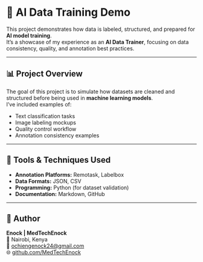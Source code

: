 # 🧠 AI Data Training Demo  

This project demonstrates how data is labeled, structured, and prepared for **AI model training**.  
It’s a showcase of my experience as an **AI Data Trainer**, focusing on data consistency, quality, and annotation best practices.

---

## 📊 Project Overview
The goal of this project is to simulate how datasets are cleaned and structured before being used in **machine learning models**.  
I’ve included examples of:
- Text classification tasks  
- Image labeling mockups  
- Quality control workflow  
- Annotation consistency examples  

---

## 🧰 Tools & Techniques Used
- **Annotation Platforms:** Remotask, Labelbox  
- **Data Formats:** JSON, CSV  
- **Programming:** Python (for dataset validation)  
- **Documentation:** Markdown, GitHub  

---

## 💬 Author
**Enock | MedTechEnock**  
📍 Nairobi, Kenya  
📧 ochiengenock24@gmail.com  
🌐 [github.com/MedTechEnock](https://github.com/MedTechEnock)

